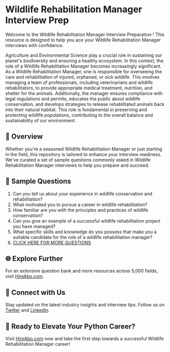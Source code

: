 # Wildlife Rehabilitation Manager Interview Prep

Welcome to the Wildlife Rehabilitation Manager Interview Preparation ! This resource is designed to help you ace your Wildlife Rehabilitation Manager interviews with confidence.

Agriculture and Environmental Science play a crucial role in sustaining our planet's biodiversity and ensuring a healthy ecosystem. In this context, the role of a Wildlife Rehabilitation Manager becomes increasingly significant. As a Wildlife Rehabilitation Manager, one is responsible for overseeing the care and rehabilitation of injured, orphaned, or sick wildlife. This involves managing a team of professionals, including veterinarians and wildlife rehabilitators, to provide appropriate medical treatment, nutrition, and shelter for the animals. Additionally, the manager ensures compliance with legal regulations and permits, educates the public about wildlife conservation, and develops strategies to release rehabilitated animals back into their natural habitat. This role is fundamental in preserving and protecting wildlife populations, contributing to the overall balance and sustainability of our environment.

## 🚀 Overview

Whether you're a seasoned Wildlife Rehabilitation Manager or just starting in the field, this repository is tailored to enhance your interview readiness. We've curated a set of sample questions commonly asked in Wildlife Rehabilitation Manager interviews to help you prepare and succeed.

## 📝 Sample Questions

1. Can you tell us about your experience in wildlife conservation and rehabilitation?
2. What motivated you to pursue a career in wildlife rehabilitation?
3. How familiar are you with the principles and practices of wildlife conservation?
4. Can you give an example of a successful wildlife rehabilitation project you have managed?
5. What specific skills and knowledge do you possess that make you a suitable candidate for the role of a wildlife rehabilitation manager?
6. [CLICK HERE FOR MORE QUESTIONS](https://hireabo.com/job/10_3_30/Wildlife%20Rehabilitation%20Manager)

## 🌐 Explore Further

For an extensive question bank and more resources across 5,000 fields, visit [HireAbo.com](https://www.hireabo.com).

## 📱 Connect with Us

Stay updated on the latest industry insights and interview tips. Follow us on [Twitter](https://twitter.com/hireabo) and [LinkedIn](https://www.linkedin.com/in/hire-abo-3609972a8/).

## 🚀 Ready to Elevate Your Python Career?

Visit [HireAbo.com](https://www.hireabo.com) now and take the first step towards a successful Wildlife Rehabilitation Manager career!